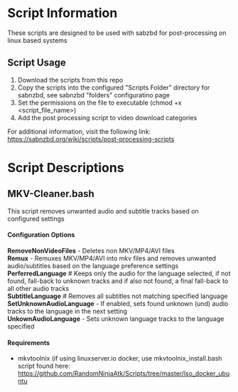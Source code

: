 # Script Information
These scripts are designed to be used with sabzbd for post-processing on linux based systems

## Script Usage

1. Download the scripts from this repo
1. Copy the scripts into the configured "Scripts Folder" directory for sabnzbd, see sabnzbd "folders" configuratino page
1. Set the permissions on the file to executable (chmod +x <script_file_name>)
1. Add the post processing script to video download categories

For additional information, visit the following link:
https://sabnzbd.org/wiki/scripts/post-processing-scripts

# Script Descriptions

## MKV-Cleaner.bash
This script removes unwanted audio and subtitle tracks based on configured settings

#### Configuration Options
**RemoveNonVideoFiles** - Deletes non MKV/MP4/AVI files <br />
**Remux** - Remuxes MKV/MP4/AVI into mkv files and removes unwanted audio/subtitles based on the language preference settings <br />
**PerferredLanguage** # Keeps only the audio for the language selected, if not found, fall-back to unknown tracks and if also not found, a final fall-back to all other audio tracks  <br />
**SubtitleLanguage** # Removes all subtitles not matching specified language <br />
**SetUnknownAudioLanguage** - If enabled, sets found unknown (und) audio tracks to the language in the next setting <br />
**UnkownAudioLanguage** - Sets unknown language tracks to the language specified <br />

#### Requirements
* mkvtoolnix
(if using linuxserver.io docker, use mkvtoolnix_install.bash script found here: https://github.com/RandomNinjaAtk/Scripts/tree/master/lso_docker_ubuntu<br />
